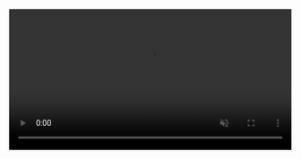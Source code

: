 <!DOCTYPE html>
<html lang="ru">
<head>
  <meta charset="UTF-8">
  <title>Видео</title>
</head>
<body style="margin:0">
  <video autoplay muted loop playsinline controls style="width:100%; height:auto;">
    <source src="your_video.mp4" type="video/mp4">
    Ваш браузер не поддерживает видео.
  </video>
</body>
</html>
